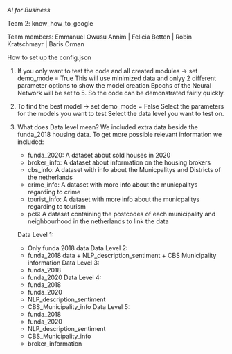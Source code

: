 *AI for Business*

Team 2: know_how_to_google

Team members: Emmanuel Owusu Annim | Felicia Betten | Robin Kratschmayr | Baris Orman


How to set up the config.json

1. If you only want to test the code and all created modules -> set demo_mode = True 
    This will use minimized data and onlyy 2 different parameter options to show the model creation
    Epochs of the Neural Network will be set to 5. So the code can be demonstrated fairly quickly.
2. To find the best model -> set demo_mode = False
    Select the parameters for the models you want to test
    Select the data level you want to test on.

3. What does Data level mean?
    We included extra data beside the funda_2018 housing data.
    To get more possible relevant information we included:
    - funda_2020: A dataset about sold houses in 2020
    - broker_info: A dataset about information on the housing brokers
    - cbs_info: A dataset with info about the Municpalitys and Districts of the netherlands
    - crime_info: A dataset with more info about the municpalitys regarding to crime
    - tourist_info: A dataset with more info about the municpalitys regarding to tourism
    - pc6: A dataset containing the postcodes of each municipality and neighbourhood in the netherlands to link the data
    
    Data Level 1:
    - Only funda 2018 data
    Data Level 2:
    - funda_2018 data + NLP_description_sentiment + CBS Municipality information
    Data Level 3:
    - funda_2018
    - funda_2020
    Data Level 4:
    - funda_2018
    - funda_2020
    - NLP_description_sentiment
    - CBS_Municipality_info
    Data Level 5:
    - funda_2018
    - funda_2020
    - NLP_description_sentiment
    - CBS_Municipality_info
    - broker_information
